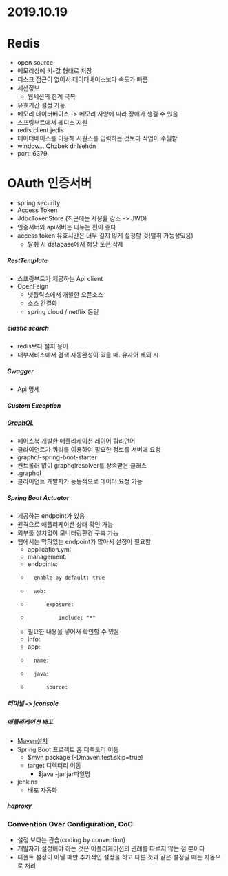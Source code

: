 # 2019.10.19
        
# Redis
- open source
- 메모리상에 키-값 형태로 저장
- 디스크 접근이 없어서 데이터베이스보다 속도가 빠름
- 세션정보
    - 웹세션의 한계 극복
- 유효기간 설정 가능
- 메모리 데이터베이스 -> 메모리 사양에 따라 장애가 생길 수 있음 
- 스프링부트에서 레디스 지원
- redis.client.jedis
- 데이터베이스를 이용해 시퀀스를 입력하는 것보다 작업이 수월함   
- window... Qhzbek dnlsehdn
- port: 6379 

# OAuth 인증서버
- spring security
- Access Token 
- JdbcTokenStore (최근에는 사용률 감소 -> JWD)
- 인증서버와 api서버는 나누는 편이 좋다
- access token 유효시간은 너무 길지 않게 설정할 것(탈취 가능성있음)
    - 탈취 시 database에서 해당 토큰 삭제

##### RestTemplate
- 스프링부트가 제공하는 Api client
- OpenFeign 
    - 넷플릭스에서 개발한 오픈소스
    - 소스 간결화
    - spring cloud / netflix 동일


##### elastic search
- redis보다 설치 용이
- 내부서비스에서 검색 자동완성이 있을 때. 유사어 제외 시

##### Swagger
- Api 명세 

##### Custom Exception

##### [GraphQL](https://www.baeldung.com/spring-graphql)
- 페이스북 개발한 애플리케이션 레이어 쿼리언어
- 클라이언트가 쿼리를 이용하여 필요한 정보를 서버에 요청
- graphql-spring-boot-starter
- 컨트롤러 없이 graphqlresolver를 상속받은 클래스
- .graphql  
- 클라이언트 개발자가 능동적으로 데이터 요청 가능

##### Spring Boot Actuator
- 제공하는 endpoint가 있음
- 원격으로 애플리케이션 상태 확인 가능
- 외부툴 설치없이 모니터링환경 구축 가능
- 웹에서는 막혀있는 endpoint가 많아서 설정이 필요함
    - application.yml 
    - management:
    -   endpoints:
    -       enable-by-default: true
    -       web:
    -           exposure:
    -               include: "*"
    - 필요한 내용을 넣어서 확인할 수 있음
    - info:
    -   app:
    -       name: 
    -       java:
    -           source: 


##### 터미널 -> jconsole 

##### 애플리케이션 배포
- [Maven설치](https://maven.apache.org)
- Spring Boot 프로젝트 홈 디렉토리 이동
    - $mvn package (-Dmaven.test.skip=true)
    - target 디렉터리 이동
        - $java -jar jar파일명
- jenkins
    - 배포 자동화


##### haproxy

### Convention Over Configuration, CoC
- 설정 보다는 관습(coding by convention)
- 개발자가 설정해야 하는 것은 어플리케이션의 관례를 따르지 않는 점 뿐이다
- 디폴트 설정이 아닐 때만 추가적인 설정을 하고 다른 것과 같은 설정일 때는 자동으로 처리